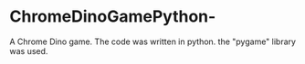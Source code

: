 # ChromeDinoGamePython-
A Chrome Dino game. The code was written in python. the "pygame" library was used.
